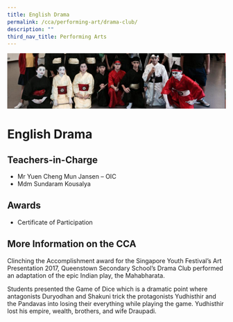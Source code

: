 ```yaml
---
title: English Drama
permalink: /cca/performing-art/drama-club/
description: ""
third_nav_title: Performing Arts
---
```

![](/images/CCA/drama.png)

English Drama
=============

**Teachers-in-Charge**
----------------------

*   Mr Yuen Cheng Mun Jansen – OIC
*   Mdm Sundaram Kousalya

**Awards**
----------

*   Certificate of Participation

**More Information on the CCA**
-------------------------------

Clinching the Accomplishment award for the Singapore Youth Festival’s Art Presentation 2017, Queenstown Secondary School’s Drama Club performed an adaptation of the epic Indian play, the Mahabharata.

Students presented the Game of Dice which is a dramatic point where antagonists Duryodhan and Shakuni trick the protagonists Yudhisthir and the Pandavas into losing their everything while playing the game. Yudhisthir lost his empire, wealth, brothers, and wife Draupadi.